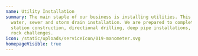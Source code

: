 ```yaml
---
name: Utility Installation
summary: The main staple of our business is installing utilities. This includes
  water, sewer and storm drain installation. We are prepared to complete lift
  station construction, directional drilling, deep pipe installations, and hard
  rock challenges.
icon: /static/uploads/serviceIcon/019-manometer.svg
homepageVisible: true
---
```

